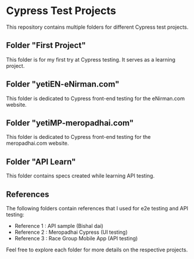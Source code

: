 # Cypress Test Projects

This repository contains multiple folders for different Cypress test projects.

## Folder "First Project"

This folder is for my first try at Cypress testing. It serves as a learning project.

## Folder "yetiEN-eNirman.com"

This folder is dedicated to Cypress front-end testing for the eNirman.com website.

## Folder "yetiMP-meropadhai.com"

This folder is dedicated to Cypress front-end testing for the meropadhai.com website.

## Folder "API Learn"

This folder contains specs created while learning API testing. 

## References

The following folders contain references that I used for e2e testing and API testing:

- Reference 1 : API sample (Bishal dai)
- Reference 2 : Meropadhai Cypress (UI testing)
- Reference 3 : Race Group Mobile App (API testing)

Feel free to explore each folder for more details on the respective projects.

